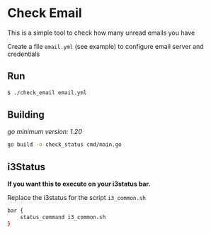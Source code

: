 # Check Email

This is a simple tool to check how many unread emails you have

Create a file `email.yml` (see example) to configure email server and credentials

## Run

```bash
$ ./check_email email.yml
```

## Building

_go minimum version: 1.20_

```bash
go build -o check_status cmd/main.go
```


## i3Status

**If you want this to execute on your i3status bar.**

Replace the i3status for the script `i3_common.sh`

```bash
bar {
    status_command i3_common.sh
}
```

